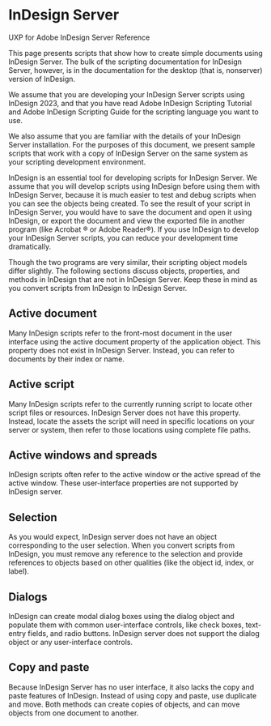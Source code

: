 # InDesign Server

<!-- Pre requisite 
(Link to Resources -> Fundamentals)
-->

UXP for Adobe InDesign Server Reference

This page presents scripts that show how to create simple documents using InDesign Server. The bulk of the scripting documentation for InDesign Server, however, is in the documentation for the desktop (that is, nonserver) version of InDesign.

We assume that you are developing your InDesign Server scripts using InDesign 2023, and that you have read Adobe InDesign Scripting Tutorial and Adobe InDesign Scripting Guide for the scripting language you want to use.

We also assume that you are familiar with the details of your InDesign Server installation. For the purposes of this document, we present sample scripts that work with a copy of InDesign Server on the same system as your scripting development environment.

InDesign is an essential tool for developing scripts for InDesign Server. We assume that you will develop scripts using InDesign before using them with InDesign Server, because it is much easier to test and debug scripts when you can see the objects being created. To see the result of your script in InDesign Server, you would have to save the document and open it using InDesign, or export the document and view the exported file in another program (like Acrobat ® or Adobe Reader®). If you use InDesign to develop your InDesign Server scripts, you can reduce your development time dramatically.

Though the two programs are very similar, their scripting object models differ slightly. The following sections discuss objects, properties, and methods in InDesign that are not in InDesign Server. Keep these in mind as you convert scripts from InDesign to InDesign Server.

## Active document
Many InDesign scripts refer to the front-most document in the user interface using the active document property of the application object. This property does not exist in InDesign Server. Instead, you can refer to documents by their index or name.

## Active script
Many InDesign scripts refer to the currently running script to locate other script files or resources. InDesign Server does not have this property. Instead, locate the assets the script will need in specific locations on your server or system, then refer to those locations using complete file paths.

## Active windows and spreads
InDesign scripts often refer to the active window or the active spread of the active window. These user-interface properties are not supported by InDesign server.

## Selection
As you would expect, InDesign server does not have an object corresponding to the user selection. When you convert scripts from InDesign, you must remove any reference to the selection and provide references to objects based on other qualities (like the object id, index, or label).

## Dialogs
InDesign can create modal dialog boxes using the dialog object and populate them with common user-interface controls, like check boxes, text-entry fields, and radio buttons. InDesign server does not support the dialog object or any user-interface controls.

## Copy and paste
Because InDesign Server has no user interface, it also lacks the copy and paste features of InDesign. Instead of using copy and paste, use duplicate and move. Both methods can create copies of objects, and can move objects from one document to another.         